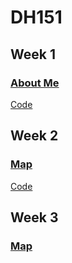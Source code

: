 # DH151

## Week 1
### [About Me](https://hanarama.github.io/Week%201/aboutme.html)
[Code](https://github.com/hanarama/DH151/blob/main/Week%201/aboutme.html)

## Week 2 
### [Map](https://hanarama.github.io/DH151/Week%202/index.html)
[Code](https://github.com/hanarama/DH151/blob/main/Week%202/index.html)

## Week 3
### [Map](https://hanarama.github.io/DH151/Week3/index.html)

